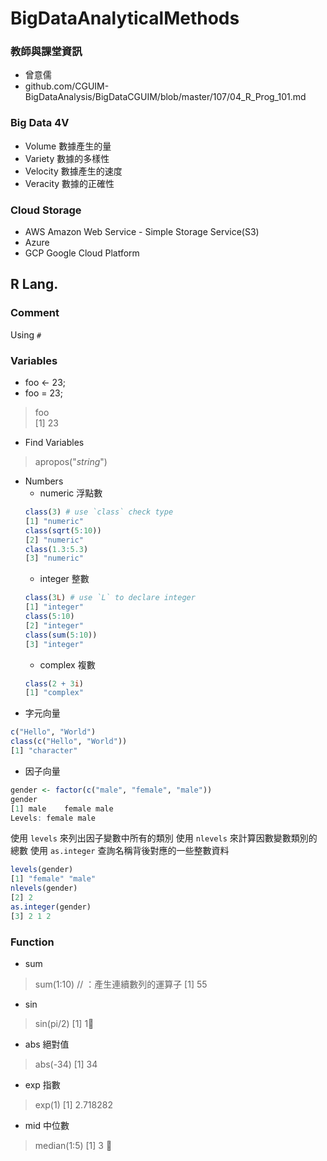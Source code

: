 # BigDataAnalyticalMethods

### 教師與課堂資訊
+ 曾意儒
+ github.com/CGUIM-BigDataAnalysis/BigDataCGUIM/blob/master/107/04_R_Prog_101.md

### Big Data 4V
+ Volume 數據產生的量
+ Variety 數據的多樣性
+ Velocity 數據產生的速度
+ Veracity 數據的正確性
### Cloud Storage
+ AWS Amazon Web Service - Simple Storage Service(S3)
+ Azure
+ GCP Google Cloud Platform


## R Lang.

### Comment
Using `#`

### Variables
+ foo <- 23;
+ foo = 23;
> foo  
> [1] 23

- Find Variables
> apropos("_string_")

+ Numbers
    + numeric 浮點數
    ```R
    class(3) # use `class` check type
    [1] "numeric"
    class(sqrt(5:10))
    [2] "numeric"
    class(1.3:5.3)
    [3] "numeric"
    ```
    + integer 整數
    ```R
    class(3L) # use `L` to declare integer
    [1] "integer"
    class(5:10)
    [2] "integer"
    class(sum(5:10))
    [3] "integer"
    ```
    + complex 複數
    ```R
    class(2 + 3i)
    [1] "complex"
    ```
+ 字元向量
```R
c("Hello", "World")
class(c("Hello", "World"))
[1] "character"
```
+ 因子向量
```R
gender <- factor(c("male", "female", "male"))
gender
[1] male    female male
Levels: female male
```
使用 `levels` 來列出因子變數中所有的類別
使用 `nlevels` 來計算因數變數類別的總數
使用 `as.integer` 查詢名稱背後對應的一些整數資料
```R
levels(gender)
[1] "female" "male"
nlevels(gender)
[2] 2
as.integer(gender)
[3] 2 1 2
```

### Function
+ sum
> sum(1:10) // ：產生連續數列的運算子
> [1] 55
+ sin
> sin(pi/2)
> [1] 1
+ abs 絕對值
> abs(-34)
> [1] 34
+ exp 指數
> exp(1)
> [1] 2.718282
+ mid 中位數
> median(1:5)
> [1] 3
